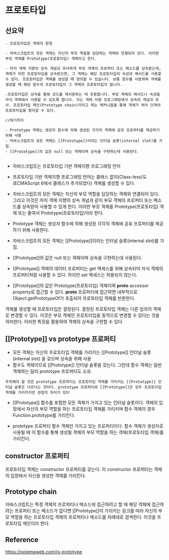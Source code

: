 # 프로토타입

## 선요약

```
- 프로토타입은 객체의 원형

- 자바스크립트의 모든 객체는 자신의 부모 역할을 담당하는 객체와 연결되어 있다. 이러한 부모 객체를 Prototype(프로토타입) 객체라고 한다.

- 마치 객체 지향의 상속 개념과 유사하게 부모 객체의 프로퍼티 또는 메소드를 상속받는데,객체가 어떤 프로토타입을 상속받으면, 그 객체는 해당 프로토타입의 속성과 메서드를 사용할 수 있다. 프로토타입은 객체를 생성할 때 정의할 수 있습니다. 보통 함수를 사용하여 객체를 생성할 때 해당 함수의 프로토타입이 그 객체의 프로토타입이 됩니다.

-프로토타입은 상속을 통해 코드를 재사용하는 데 유용합니다. 부모 객체의 메서드나 속성을 자식 객체에서 사용할 수 있도록 합니다. 이는 객체 지향 프로그래밍에서 상속의 개념과 유사. 프로토타입 체인(Prototype chain)이라고 하는 메커니즘을 통해 객체가 여러 단계의 프로토타입을 찾아갈 수 있다.

//여기까지

- Prototype 객체는 생성자 함수에 의해 생성된 각각의 객체에 공유 프로퍼티를 제공하기 위해 사용
- 자바스크립트의 모든 객체는 [[Prototype]]이라는 인터널 슬롯(internal slot)를 가짐.
- [[Prototype]]의 값은 null 또는 객체이며 상속을 구현하는데 사용된다.


```

- 자바스크립트는 프로토타입 기반 객체지향 프로그래밍 언어
- 프로토타입 기반 객체지향 프로그래밍 언어는 클래스 없이(Class-less)도 (ECMAScript 6에서 클래스가 추가되었다) 객체를 생성할 수 있다.
- 자바스크립트의 모든 객체는 자신의 부모 역할을 담당하는 객체와 연결되어 있다. 그리고 이것은 마치 객체 지향의 상속 개념과 같이 부모 객체의 프로퍼티 또는 메소드를 상속받아 사용할 수 있게 한다. 이러한 부모 객체를 Prototype(프로토타입) 객체 또는 줄여서 Prototype(프로토타입)이라 한다.
- Prototype 객체는 생성자 함수에 의해 생성된 각각의 객체에 공유 프로퍼티를 제공하기 위해 사용한다.

- 자바스크립트의 모든 객체는 [[Prototype]]이라는 인터널 슬롯(internal slot)를 가짐.

- [[Prototype]]의 값은 null 또는 객체이며 상속을 구현하는데 사용된다.
- [[Prototype]] 객체의 데이터 프로퍼티는 get 액세스를 위해 상속되어 자식 객체의 프로퍼티처럼 사용할 수 있다. 하지만 set 액세스는 허용되지 않는다.
- [[Prototype]]의 값은 Prototype(프로토타입) 객체이며 **proto** accessor property로 접근할 수 있다. **proto** 프로퍼티에 접근하면 내부적으로 Object.getPrototypeOf가 호출되어 프로토타입 객체를 반환한다.

객체를 생성할 때 프로토타입은 결정된다. 결정된 프로토타입 객체는 다른 임의의 객체로 변경할 수 있다. 이것은 부모 객체인 프로토타입을 동적으로 변경할 수 있다는 것을 의미한다. 이러한 특징을 활용하여 객체의 상속을 구현할 수 있다.

## [[Prototype]] vs prototype 프로퍼티

- 모든 객체는 자신의 프로토타입 객체를 가리키는 [[Prototype]] 인터널 슬롯(internal slot) 을 갖으며 상속을 위해 사용
- 함수도 객체이므로 [[Prototype]] 인터널 슬롯을 갖는다. 그런데 함수 객체는 일반 객체와는 달리 prototype 프로퍼티도 소유.

```
주의해야 할 것은 prototype 프로퍼티는 프로토타입 객체를 가리키는 [[Prototype]] 인터널 슬롯은 다르다는 것이다. prototype 프로퍼티와 [[Prototype]]은 모두 프로토타입 객체를 가리키지만 관점의 차이가 있다
```

- [[Prototype]]
  함수를 포함한 모든 객체가 가지고 있는 인터널 슬롯이다.
  객체의 입장에서 자신의 부모 역할을 하는 프로토타입 객체를 가리키며 함수 객체의 경우 Function.prototype를 가리킨다.

- prototype 프로퍼티
  함수 객체만 가지고 있는 프로퍼티이다.
  함수 객체가 생성자로 사용될 때 이 함수를 통해 생성될 객체의 부모 역할을 하는 객체(프로토타입 객체)를 가리킨다.

## constructor 프로퍼티

프로토타입 객체는 constructor 프로퍼티를 갖는다. 이 constructor 프로퍼티는 객체의 입장에서 자신을 생성한 객체를 가리킨다.

## Prototype chain

자바스크립트는 특정 객체의 프로퍼티나 메소드에 접근하려고 할 때 해당 객체에 접근하려는 프로퍼티 또는 메소드가 없다면 [[Prototype]]이 가리키는 링크를 따라 자신의 부모 역할을 하는 프로토타입 객체의 프로퍼티나 메소드를 차례대로 검색한다. 이것을 프로토타입 체인이라 한다.

## Reference

https://poiemaweb.com/js-prototype
